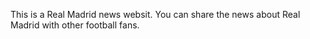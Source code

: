 This is a Real Madrid news websit.
You can share the news about Real Madrid with other football fans.
